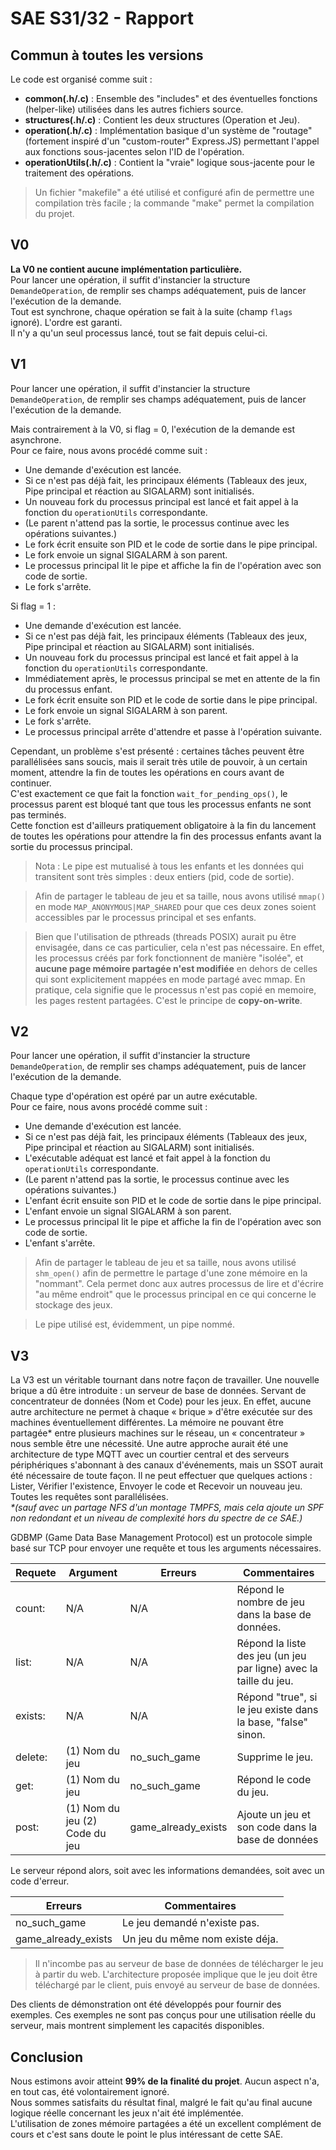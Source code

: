 # SAE S31/32 - Rapport

## Commun à toutes les versions
Le code est organisé comme suit :
- **common(.h/.c)** : Ensemble des "includes" et des éventuelles fonctions (helper-like) utilisées dans les autres fichiers source.
- **structures(.h/.c)** : Contient les deux structures (Operation et Jeu).
- **operation(.h/.c)** : Implémentation basique d'un système de "routage" (fortement inspiré d'un "custom-router" Express.JS) permettant l'appel aux fonctions sous-jacentes selon l'ID de l'opération.
- **operationUtils(.h/.c)** : Contient la "vraie" logique sous-jacente pour le traitement des opérations.

> Un fichier "makefile" a été utilisé et configuré afin de permettre une compilation très facile ; la commande "make" permet la compilation du projet.

## V0
**La V0 ne contient aucune implémentation particulière.**  
Pour lancer une opération, il suffit d'instancier la structure `DemandeOperation`, de remplir ses champs adéquatement, puis de lancer l'exécution de la demande.  
Tout est synchrone, chaque opération se fait à la suite (champ `flags` ignoré). L'ordre est garanti.  
Il n'y a qu'un seul processus lancé, tout se fait depuis celui-ci.

## V1
Pour lancer une opération, il suffit d'instancier la structure `DemandeOperation`, de remplir ses champs adéquatement, puis de lancer l'exécution de la demande.

Mais contrairement à la V0, si flag = 0, l'exécution de la demande est asynchrone.  
Pour ce faire, nous avons procédé comme suit :
- Une demande d'exécution est lancée.
- Si ce n'est pas déjà fait, les principaux éléments (Tableaux des jeux, Pipe principal et réaction au SIGALARM) sont initialisés.
- Un nouveau fork du processus principal est lancé et fait appel à la fonction du `operationUtils` correspondante.
- (Le parent n'attend pas la sortie, le processus continue avec les opérations suivantes.)
- Le fork écrit ensuite son PID et le code de sortie dans le pipe principal.
- Le fork envoie un signal SIGALARM à son parent.
- Le processus principal lit le pipe et affiche la fin de l'opération avec son code de sortie.
- Le fork s'arrête.

Si flag = 1 :
- Une demande d'exécution est lancée.
- Si ce n'est pas déjà fait, les principaux éléments (Tableaux des jeux, Pipe principal et réaction au SIGALARM) sont initialisés.
- Un nouveau fork du processus principal est lancé et fait appel à la fonction du `operationUtils` correspondante.
- Immédiatement après, le processus principal se met en attente de la fin du processus enfant.
- Le fork écrit ensuite son PID et le code de sortie dans le pipe principal.
- Le fork envoie un signal SIGALARM à son parent.
- Le fork s'arrête.
- Le processus principal arrête d'attendre et passe à l'opération suivante.

Cependant, un problème s'est présenté : certaines tâches peuvent être parallélisées sans soucis, mais il serait très utile de pouvoir, à un certain moment, attendre la fin de toutes les opérations en cours avant de continuer.  
C'est exactement ce que fait la fonction `wait_for_pending_ops()`, le processus parent est bloqué tant que tous les processus enfants ne sont pas terminés.  
Cette fonction est d'ailleurs pratiquement obligatoire à la fin du lancement de toutes les opérations pour attendre la fin des processus enfants avant la sortie du processus principal.

> Nota : Le pipe est mutualisé à tous les enfants et les données qui transitent sont très simples : deux entiers (pid, code de sortie).

> Afin de partager le tableau de jeu et sa taille, nous avons utilisé `mmap()` en mode `MAP_ANONYMOUS|MAP_SHARED` pour que ces deux zones soient accessibles par le processus principal et ses enfants.

> Bien que l'utilisation de pthreads (threads POSIX) aurait pu être envisagée, dans ce cas particulier, cela n'est pas nécessaire.
> En effet, les processus créés par fork fonctionnent de manière "isolée", et **aucune page mémoire partagée n'est modifiée** en dehors de celles qui sont explicitement mappées en mode partagé avec mmap.
> En pratique, cela signifie que le processus n'est pas copié en memoire, les pages restent partagées. C'est le principe de **copy-on-write**.

## V2
Pour lancer une opération, il suffit d'instancier la structure `DemandeOperation`, de remplir ses champs adéquatement, puis de lancer l'exécution de la demande.

Chaque type d'opération est opéré par un autre exécutable.  
Pour ce faire, nous avons procédé comme suit :
- Une demande d'exécution est lancée.
- Si ce n'est pas déjà fait, les principaux éléments (Tableaux des jeux, Pipe principal et réaction au SIGALARM) sont initialisés.
- L'exécutable adéquat est lancé et fait appel à la fonction du `operationUtils` correspondante.
- (Le parent n'attend pas la sortie, le processus continue avec les opérations suivantes.)
- L'enfant écrit ensuite son PID et le code de sortie dans le pipe principal.
- L'enfant envoie un signal SIGALARM à son parent.
- Le processus principal lit le pipe et affiche la fin de l'opération avec son code de sortie.
- L'enfant s'arrête.

> Afin de partager le tableau de jeu et sa taille, nous avons utilisé `shm_open()` afin de permettre le partage d'une zone mémoire en la "nommant". Cela permet donc aux autres processus de lire et d'écrire "au même endroit" que le processus principal en ce qui concerne le stockage des jeux.

> Le pipe utilisé est, évidemment, un pipe nommé.

## V3

La V3 est un véritable tournant dans notre façon de travailler. Une nouvelle brique a dû être introduite : un serveur de base de données. Servant de concentrateur de données (Nom et Code) pour les jeux.
En effet, aucune autre architecture ne permet à chaque « brique » d'être exécutée sur des machines éventuellement différentes. La mémoire ne pouvant être partagée* entre plusieurs machines sur le réseau, un « concentrateur » nous semble être une nécessité. Une autre approche aurait été une architecture de type MQTT avec un courtier central et des serveurs périphériques s'abonnant à des canaux d'événements, mais un SSOT aurait été nécessaire de toute façon.
Il ne peut effectuer que quelques actions : Lister, Vérifier l'existence, Envoyer le code et Recevoir un nouveau jeu. Toutes les requêtes sont parallélisées.  
_*(sauf avec un partage NFS d'un montage TMPFS, mais cela ajoute un SPF non redondant et un niveau de complexité hors du spectre de ce SAE.)_


GDBMP (Game Data Base Management Protocol) est un protocole simple basé sur TCP pour envoyer une requête et tous les arguments nécessaires.

| Requete | Argument                       | Erreurs             | Commentaires                                                      |
|---------|--------------------------------|---------------------|-------------------------------------------------------------------|
| count:  | N/A                            | N/A                 | Répond le nombre de jeu dans la base de données.                  |
| list:   | N/A                            | N/A                 | Répond la liste des jeu (un jeu par ligne) avec la taille du jeu. |
| exists: | N/A                            | N/A                 | Répond "true", si le jeu existe dans la base, "false" sinon.      |
| delete: | (1) Nom du jeu                 | no_such_game        | Supprime le jeu.                                                  |
| get:    | (1) Nom du jeu                 | no_such_game        | Répond le code du jeu.                                            |
| post:   | (1) Nom du jeu (2) Code du jeu | game_already_exists | Ajoute un jeu et son code dans la base de données                 |

Le serveur répond alors, soit avec les informations demandées, soit avec un code d'erreur.

| Erreurs             | Commentaires                                                 |
|---------------------|--------------------------------------------------------------|
| no_such_game        | Le jeu demandé n'existe pas.                                 |
| game_already_exists | Un jeu du même nom existe déja.                              |

> Il n'incombe pas au serveur de base de données de télécharger le jeu à partir du web. L'architecture proposée implique que le jeu doit être téléchargé par le client, puis envoyé au serveur de base de données.

Des clients de démonstration ont été développés pour fournir des exemples. Ces exemples ne sont pas conçus pour une utilisation réelle du serveur, mais montrent simplement les capacités disponibles.

  
## Conclusion
Nous estimons avoir atteint **99% de la finalité du projet**. Aucun aspect n'a, en tout cas, été volontairement ignoré.  
Nous sommes satisfaits du résultat final, malgré le fait qu'au final aucune logique réelle concernant les jeux n'ait été implémentée.  
L'utilisation de zones mémoire partagées a été un excellent complément de cours et c'est sans doute le point le plus intéressant de cette SAE.
